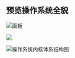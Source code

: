 ## 预览操作系统全貌

![画板](https://blog-1252173264.cos.ap-shanghai.myqcloud.com/1649071637268-0f8e6f7d-7b80-4872-a07e-225e8499f08b.jpeg)

![](https://blog-1252173264.cos.ap-shanghai.myqcloud.com/1649071543011-eca3200b-c087-41f1-a182-30a029c43974.png)

![操作系统内核体系结构图](https://blog-1252173264.cos.ap-shanghai.myqcloud.com/1649071705252-13b54a1c-e0c6-43df-8410-e8c6b8c170f3.png)
